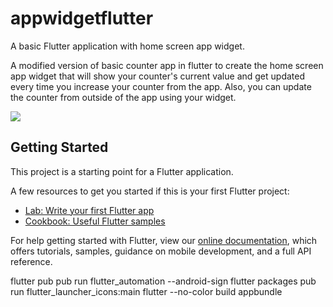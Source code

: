 # appwidgetflutter

A basic Flutter application with home screen app widget.

A modified version of basic counter app in flutter to create the home screen app widget that will show your counter's current value and get updated every time you increase your counter from the app. Also, you can update the counter from outside of the app using your widget.

![](https://github.com/ashgarg143/AppWidgetFlutter/blob/master/ezgif.com-gif-maker_11.gif)

## Getting Started

This project is a starting point for a Flutter application.

A few resources to get you started if this is your first Flutter project:

- [Lab: Write your first Flutter app](https://flutter.dev/docs/get-started/codelab)
- [Cookbook: Useful Flutter samples](https://flutter.dev/docs/cookbook)

For help getting started with Flutter, view our
[online documentation](https://flutter.dev/docs), which offers tutorials,
samples, guidance on mobile development, and a full API reference.

flutter pub pub run flutter_automation --android-sign
flutter packages pub run flutter_launcher_icons:main
flutter --no-color build appbundle
